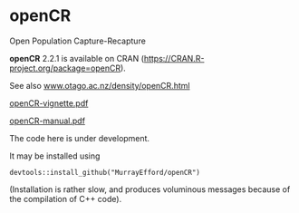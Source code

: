 # openCR
Open Population Capture-Recapture

**openCR** 2.2.1 is available on CRAN (https://CRAN.R-project.org/package=openCR).

See also www.otago.ac.nz/density/openCR.html

[openCR-vignette.pdf](https://www.otago.ac.nz/density/pdfs/openCR-vignette.pdf)

[openCR-manual.pdf](https://www.otago.ac.nz/density/pdfs/openCR-manual.pdf)

The code here is under development.

It may be installed using
```
devtools::install_github("MurrayEfford/openCR")
```

(Installation is rather slow, and produces voluminous messages because of the compilation of C++ code).
